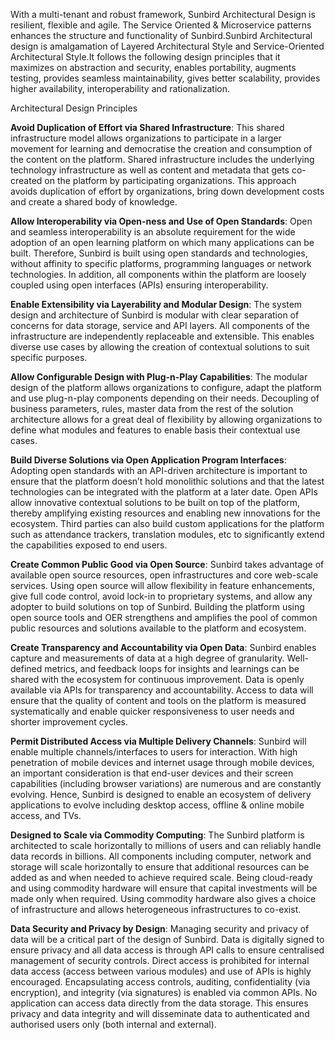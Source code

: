 With a multi-tenant and robust framework, Sunbird Architectural Design is resilient, flexible and agile. The Service Oriented & Microservice patterns enhances the structure and functionality of Sunbird.Sunbird Architectural design is amalgamation of Layered Architectural Style and Service-Oriented Architectural Style.It follows the following design principles that it maximizes on abstraction and security, enables portability, augments testing, provides seamless maintainability, gives better scalability, provides higher availability, interoperability and rationalization. 

Architectural Design Principles

**Avoid Duplication of Effort via Shared Infrastructure**:
This shared infrastructure model allows organizations to participate in a larger movement for learning and democratise the creation and consumption of the content on the platform. 
Shared infrastructure includes the underlying technology infrastructure as well as content and metadata that gets co-created on the platform by participating organizations. This approach avoids duplication of effort by organizations, bring down development costs and create a shared body of knowledge.

**Allow Interoperability via Open-ness and Use of Open Standards**:
Open and seamless interoperability is an absolute requirement for the wide adoption of an open learning platform on which many applications can be built. Therefore, Sunbird is built using open standards and technologies, without affinity to specific platforms, programming languages or network technologies. In addition, all components within the platform are loosely coupled using open interfaces (APIs) ensuring interoperability. 

**Enable Extensibility via Layerability and Modular Design**:
The system design and architecture of Sunbird is modular with clear separation of concerns for data storage, service and API layers. All components of the infrastructure are independently replaceable and extensible. This enables diverse use cases by allowing the creation of contextual solutions to suit specific purposes.

**Allow Configurable Design with Plug-n-Play Capabilities**:
The modular design of the platform allows organizations to configure, adapt the platform and use plug-n-play components depending on their needs. Decoupling of business parameters, rules, master data from the rest of the solution architecture allows for a great deal of flexibility by allowing organizations to define what modules and features to enable basis their contextual use cases. 

**Build Diverse Solutions via Open Application Program Interfaces**:
Adopting open standards with an API-driven architecture is important to ensure that the platform doesn’t hold monolithic solutions and that the latest technologies can be integrated with the platform at a later date. Open APIs allow innovative contextual solutions to be built on top of the platform, thereby amplifying existing resources and enabling new innovations for the ecosystem. Third parties can also build custom applications for the platform such as attendance trackers, translation modules, etc to significantly extend the capabilities exposed to end users.

**Create Common Public Good via Open Source**:
Sunbird takes advantage of available open source resources, open infrastructures and core web-scale services. Using open source will allow flexibility in feature enhancements, give full code control, avoid lock-in to proprietary systems, and allow any adopter to build solutions on top of Sunbird. Building the platform using open source tools and OER strengthens and amplifies the pool of common public resources and solutions available to the platform and ecosystem.

**Create Transparency and Accountability via Open Data**:
Sunbird enables capture and measurements of data at a high degree of granularity. Well-defined metrics, and feedback loops for insights and learnings can be shared with the ecosystem for continuous improvement. Data is openly available via APIs for transparency and accountability. Access to data will ensure that the quality of content and tools on the platform is measured systematically and enable quicker responsiveness to user needs and shorter improvement cycles.

**Permit Distributed Access via Multiple Delivery Channels**:
Sunbird will enable multiple channels/interfaces to users for interaction. With high penetration of mobile devices and internet usage through mobile devices, an important consideration is that end-user devices and their screen capabilities (including browser variations) are numerous and are constantly evolving. Hence, Sunbird is designed to enable an ecosystem of delivery applications to evolve including desktop access, offline & online mobile access, and TVs.

**Designed to Scale via Commodity Computing**:
The Sunbird platform is architected to scale horizontally to millions of users and can reliably handle data records in billions. All components including computer, network and storage will scale horizontally to ensure that additional resources can be added as and when needed to achieve required scale. Being cloud-ready and using commodity hardware will ensure that capital investments will be made only when required. Using commodity hardware also gives a choice of infrastructure and allows heterogeneous infrastructures to co-exist.

**Data Security and Privacy by Design**:
Managing security and privacy of data will be a critical part of the design of Sunbird. Data is digitally signed to ensure privacy and all data access is through API calls to ensure centralised management of security controls. Direct access is prohibited for internal data access (access between various modules) and use of APIs is highly encouraged. Encapsulating access controls, auditing, confidentiality (via encryption), and integrity (via signatures) is enabled via common APIs. No application can access data directly from the data storage. This ensures privacy and data integrity and will disseminate data to authenticated and authorised users only (both internal and external).
